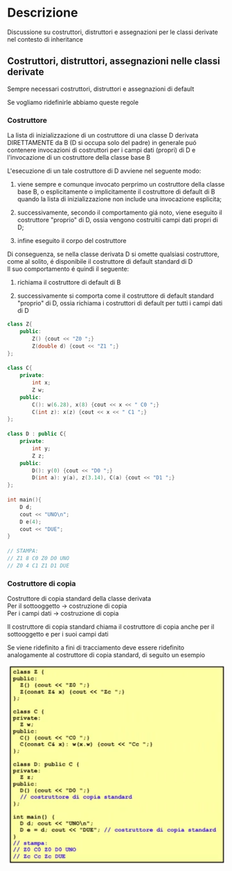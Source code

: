 # Descrizione

Discussione su costruttori, distruttori e assegnazioni per le classi derivate nel contesto di inheritance


## Costruttori, distruttori, assegnazioni nelle classi derivate

Sempre necessari costruttori, distruttori e assegnazioni di default

Se vogliamo ridefinirle abbiamo queste regole  

### Costruttore

La lista di inizializzazione di un costruttore di una classe D derivata DIRETTAMENTE da B (D si occupa solo del padre) in generale puó contenere invocazioni di costruttori per i campi dati (propri) di D e l'invocazione di un costruttore della classe base B

L'esecuzione di un tale costruttore di D avviene nel seguente modo:

1. viene sempre e comunque invocato perprimo un costruttore della classe base B, o esplicitamente o implicitamente il costruttore di default di B quando la lista di inizializzazione non include una invocazione esplicita;
 
2. successivamente, secondo il comportamento giá noto, viene eseguito il costruttore "proprio" di D, ossia vengono costruitii campi dati propri di D;

3. infine eseguito il corpo del costruttore

Di conseguenza, se nella classe derivata D si omette qualsiasi costruttore, come al solito, é disponibile il costruttore di default standard di D  
Il suo comportamento é quindi il seguente:

1. richiama il  costruttore di default di B

2. successivamente si comporta come il costruttore di default standard "proprio" di D, ossia richiama i costruttori di default per tutti i campi dati di D

```cpp
class Z{
    public:
        Z() {cout << "Z0 ";}
        Z(double d) {cout << "Z1 ";}
};

class C{
    private:
        int x;
        Z w;
    public:
        C(): w(6.28), x(8) {cout << x << " C0 ";}
        C(int z): x(z) {cout << x << " C1 ";}
};

class D : public C{
    private:
        int y;
        Z z;
    public:
        D(): y(0) {cout << "D0 ";}
        D(int a): y(a), z(3.14), C(a) {cout << "D1 ";}
};

int main(){
    D d;
    cout << "UNO\n";
    D e(4);
    cout << "DUE";
}

// STAMPA:
// Z1 8 C0 Z0 D0 UNO
// Z0 4 C1 Z1 D1 DUE
```

### Costruttore di copia

Costruttore di copia standard della classe derivata  
Per il sottooggetto -> costruzione di copia  
Per i campi dati -> costruzione di copia  

Il costruttore di copia standard chiama il costruttore di copia anche per il sottooggetto e per i suoi campi dati

Se viene ridefinito a fini di tracciamento deve essere ridefinito analogamente al costruttore di copia standard, di seguito un esempio

![Costruttore di copia](../../assets/C_copia.png)
